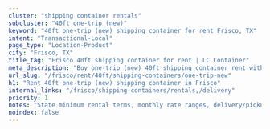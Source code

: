 ```yaml
---
cluster: "shipping container rentals"
subcluster: "40ft one-trip (new)"
keyword: "40ft one-trip (new) shipping container for rent Frisco, TX"
intent: "Transactional-Local"
page_type: "Location-Product"
city: "Frisco, TX"
title_tag: "Frisco 40ft shipping container for rent | LC Container"
meta_description: "Buy one-trip (new) 40ft shipping container rent with local delivery in Frisco, TX. LC Container — local Since 2003. Request a fast quote today."
url_slug: "/frisco/rent/40ft/shipping-containers/one-trip-new"
h1: "Rent 40ft one-trip (new) shipping container in Frisco"
internal_links: "/frisco/shipping-containers/rentals,/delivery"
priority: 1
notes: "State minimum rental terms, monthly rate ranges, delivery/pickup fees, service area."
noindex: false
---
```


<!-- TODO: Add unique city/inventory copy, images, and internal links here. -->
